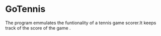 # GoTennis

The program emmulates the funtionality of a tennis game scorer.It keeps track of the score of the game .
